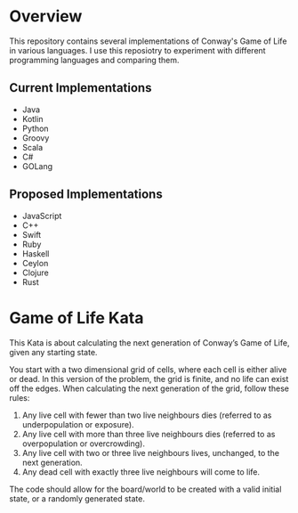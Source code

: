# Overview

This repository contains several implementations of Conway's Game of Life in various languages.
I use this reposiotry to experiment with different programming languages and comparing them.

## Current Implementations

* Java
* Kotlin
* Python
* Groovy
* Scala
* C#
* GOLang

## Proposed Implementations

* JavaScript
* C++
* Swift
* Ruby
* Haskell
* Ceylon
* Clojure
* Rust

# Game of Life Kata

This Kata is about calculating the next generation of Conway’s Game of Life, 
given any starting state. 

You start with a two dimensional grid of cells, where each cell is either alive or dead. 
In this version of the problem, the grid is finite, and no life can exist off the edges. 
When calculating the next generation of the grid, follow these rules:

1. Any live cell with fewer than two live neighbours dies (referred to as underpopulation or exposure).
2. Any live cell with more than three live neighbours dies (referred to as overpopulation or overcrowding).
3. Any live cell with two or three live neighbours lives, unchanged, to the next generation.
4. Any dead cell with exactly three live neighbours will come to life.

The code should allow for the board/world to be created with a valid initial state, or a randomly
generated state.
